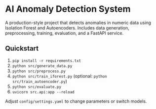 # AI Anomaly Detection System
A production-style project that detects anomalies in numeric data using Isolation Forest and Autoencoders. Includes data generation, preprocessing, training, evaluation, and a FastAPI service.

## Quickstart
1) `pip install -r requirements.txt`
2) `python src/generate_data.py`
3) `python src/preprocess.py`
4) `python src/train_iforest.py` (optional: `python src/train_autoencoder.py`)
5) `python src/evaluate.py`
6) `uvicorn src.api:app --reload`

Adjust `config/settings.yaml` to change parameters or switch models.
